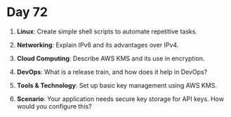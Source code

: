 # Day 72


1. **Linux**: Create simple shell scripts to automate repetitive tasks.

2. **Networking**: Explain IPv6 and its advantages over IPv4.

3. **Cloud Computing**: Describe AWS KMS and its use in encryption.

4. **DevOps**: What is a release train, and how does it help in DevOps?

5. **Tools & Technology**: Set up basic key management using AWS KMS.

6. **Scenario**: Your application needs secure key storage for API keys. How would you configure this?


